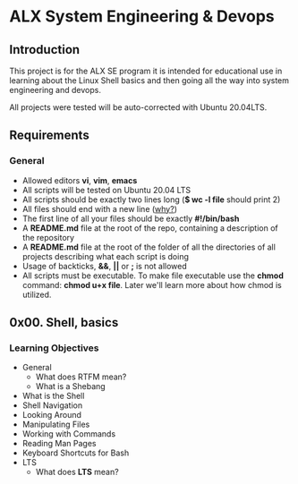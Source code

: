 # ALX System Engineering & Devops
## Introduction
This project is for the ALX SE program it is intended for educational use in learning about the Linux Shell basics and then going all the way into system engineering and devops.

All projects were tested will be auto-corrected with Ubuntu 20.04LTS.
## Requirements
### General
* Allowed editors **vi**, **vim**, **emacs**
* All scripts will be tested on Ubuntu 20.04 LTS
* All scripts should be exactly two lines long (**$ wc -l file** should print 2)
* All files should end with a new line ([why?](https://unix.stackexchange.com/questions/18743/whats-the-point-in-adding-a-new-line-to-the-end-of-a-file/18789))
* The first line of all your files should be exactly **#!/bin/bash**
* A **README.md** file at the root of the repo, containing a description of the repository
* A **README.md** file at the root of the folder of all the directories of all projects describing what each script is doing
* Usage of backticks, **&&**, **||** or **;** is not allowed
* All scripts must be executable. To make file executable use the **chmod** command: **chmod u+x file**. Later we'll learn more about how chmod is utilized.

## 0x00. Shell, basics
### Learning Objectives
* General
   * What does RTFM mean?
   * What is a Shebang
* What is the Shell
* Shell Navigation
* Looking Around
* Manipulating Files
* Working with Commands
* Reading Man Pages
* Keyboard Shortcuts for Bash
* LTS
   * What does **LTS** mean?
